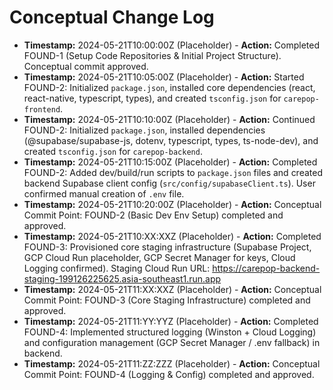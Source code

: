 # Conceptual Change Log

*   **Timestamp:** 2024-05-21T10:00:00Z (Placeholder) - **Action:** Completed FOUND-1 (Setup Code Repositories & Initial Project Structure). Conceptual commit approved. 
*   **Timestamp:** 2024-05-21T10:05:00Z (Placeholder) - **Action:** Started FOUND-2: Initialized `package.json`, installed core dependencies (react, react-native, typescript, types), and created `tsconfig.json` for `carepop-frontend`.
*   **Timestamp:** 2024-05-21T10:10:00Z (Placeholder) - **Action:** Continued FOUND-2: Initialized `package.json`, installed dependencies (@supabase/supabase-js, dotenv, typescript, types, ts-node-dev), and created `tsconfig.json` for `carepop-backend`. 
*   **Timestamp:** 2024-05-21T10:15:00Z (Placeholder) - **Action:** Completed FOUND-2: Added dev/build/run scripts to `package.json` files and created backend Supabase client config (`src/config/supabaseClient.ts`). User confirmed manual creation of `.env` file.
*   **Timestamp:** 2024-05-21T10:20:00Z (Placeholder) - **Action:** Conceptual Commit Point: FOUND-2 (Basic Dev Env Setup) completed and approved. 
*   **Timestamp:** 2024-05-21T10:XX:XXZ (Placeholder) - **Action:** Completed FOUND-3: Provisioned core staging infrastructure (Supabase Project, GCP Cloud Run placeholder, GCP Secret Manager for keys, Cloud Logging confirmed). Staging Cloud Run URL: https://carepop-backend-staging-199126225625.asia-southeast1.run.app
*   **Timestamp:** 2024-05-21T11:XX:XXZ (Placeholder) - **Action:** Conceptual Commit Point: FOUND-3 (Core Staging Infrastructure) completed and approved.
*   **Timestamp:** 2024-05-21T11:YY:YYZ (Placeholder) - **Action:** Completed FOUND-4: Implemented structured logging (Winston + Cloud Logging) and configuration management (GCP Secret Manager / .env fallback) in backend.
*   **Timestamp:** 2024-05-21T11:ZZ:ZZZ (Placeholder) - **Action:** Conceptual Commit Point: FOUND-4 (Logging & Config) completed and approved. 